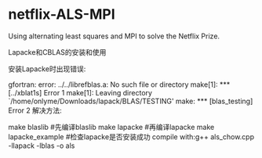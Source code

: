 netflix-ALS-MPI
===============

Using alternating least squares and MPI to solve the Netflix Prize.

Lapacke和CBLAS的安装和使用

安装Lapacke时出现错误:

gfortran: error: ../../librefblas.a: No such file or directory
make[1]: *** [../xblat1s] Error 1
make[1]: Leaving directory `/home/onlyme/Downloads/lapack/BLAS/TESTING'
make: *** [blas_testing] Error 2
解决方法:

make blaslib #先编译blaslib
make lapacke #再编译lapacke
make lapacke_example #检查lapacke是否安装成功
compile with:g++ als_chow.cpp -llapack -lblas -o als
